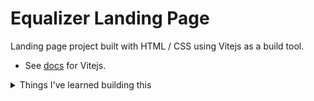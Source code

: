 # Equalizer Landing Page

Landing page project built with HTML / CSS using Vitejs as a build tool.

- See [docs](https://vitejs.dev/guide/) for Vitejs.

<details>

<summary>
  Things I've learned building this
</summary>

- Different ways of changing SVG colors on hover [article](https://css-tricks.com/change-color-of-svg-on-hover/).
- Mdn [docs](https://developer.mozilla.org/en-US/docs/Web/CSS/mask/) for css `mask` property.
</details>
